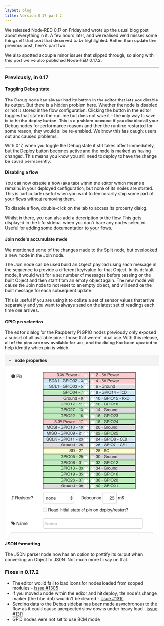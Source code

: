 ```yaml
---
layout: blog
title: Version 0.17 part 2
---
```


We released Node-RED 0.17 on Friday and wrote up the usual blog post about everything
in it. A few hours later, and we realised we'd missed some things off that post
that deserved to be highlighted. Rather than update the previous post, here's part two.

We also spotted a couple minor issues that slipped through, so along with this
post we've also published Node-RED 0.17.2.

---

### Previously, in 0.17

#### Toggling Debug state

The Debug node has always had its button in the editor that lets you disable its
output. But there is a hidden problem here. Whether the node is disabled or not
is stored in the flow configuration. Clicking the button in the editor toggles
that state in the runtime but does not save it - the only way to save is to hit
the deploy button. This is a problem because if you disabled all your Debug nodes
for performance reasons and then the runtime restarted for some reason, they would
all be re-enabled. We know this has caught users out and caused problems.

With 0.17, when you toggle the Debug state it still takes affect immediately, but
the Deploy button becomes active and the node is marked as having changed. This
means you know you still need to deploy to have the change be saved permanently.

#### Disabling a flow

You can now disable a flow (aka tab) within the editor which means it remains in
your deployed configuration, but none of its nodes are started. This is particularly
useful when you want to temporarily stop some part of your flows without removing them.

To disable a flow, double-click on the tab to access its property dialog.

Whilst in there, you can also add a description to the flow. This gets displayed
in the Info sidebar when you don't have any nodes selected. Useful for adding
some documentation to your flows.

#### Join node's accumulate mode

We mentioned some of the changes made to the Split node, but overlooked a new mode
in the Join node.

The Join node can be used build an Object payload using each message in the sequence
to provide a different key/value for that Object. In its default mode, it would
wait for a set number of messages before passing on the built Object and then start
from an empty object again. The new mode will cause the Join node to not reset to
an empty object, and will send on the built message for each subsequent update.

This is useful if you are using it to collate a set of sensor values that arrive
separately and you want to always send on the latest set of readings each time
one arrives.

#### GPIO pin selection

The editor dialog for the Raspberry Pi GPIO nodes previously only exposed a subset
of all available pins - those that weren't dual use. With this release, all of the
pins are now available for use, and the dialog has been updated to help identify
which pin is which.

![](/blog/content/images/2017/07/rpi-pins.png)


#### JSON formatting

The JSON parser node now has an option to prettify its output when converting
an Object to JSON. Not much more to say on that.

### Fixes in 0.17.2

 - The editor would fail to load icons for nodes loaded from scoped modules - [issue #1305](https://github.com/node-red/node-red/issues/1305)
 - If you moved a node within the editor and hit deploy, the node's change marker
   (the blue dot) wouldn't be cleared - [issue #1310](https://github.com/node-red/node-red/issues/1310)
 - Sending data to the Debug sidebar has been made asynchronous to the flow as it
   could cause unexpected slow downs under heavy load - [issue #1311](https://github.com/node-red/node-red/issues/1311)
 - GPIO nodes were not set to use BCM mode
